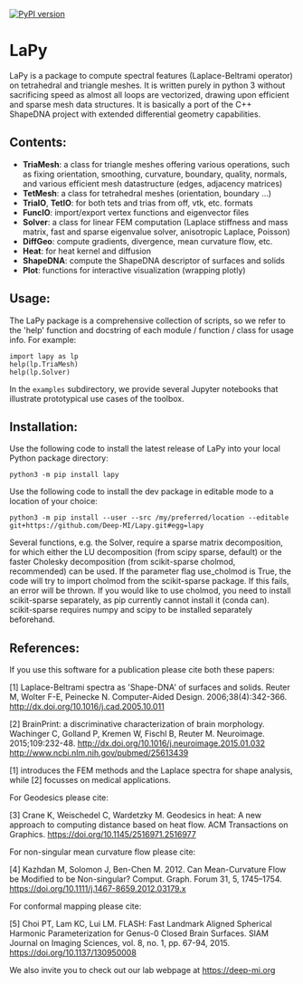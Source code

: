 [![PyPI version](https://badge.fury.io/py/lapy.svg)](https://badge.fury.io/py/lapy)
# LaPy

LaPy is a package to compute spectral features (Laplace-Beltrami operator) on
tetrahedral and triangle meshes. It is written purely in python 3 without
sacrificing speed as almost all loops are vectorized, drawing upon efficient
and sparse mesh data structures. It is basically a port of the C++ ShapeDNA
project with extended differential geometry capabilities.

## Contents:

- **TriaMesh**: a class for triangle meshes offering various operations, such as
  fixing orientation, smoothing, curvature, boundary, quality, normals, and
  various efficient mesh datastructure (edges, adjacency matrices)
- **TetMesh**: a class for tetrahedral meshes (orientation, boundary ...)
- **TriaIO**, **TetIO**: for both tets and trias from off, vtk, etc. formats
- **FuncIO**: import/export vertex functions and eigenvector files
- **Solver**: a class for linear FEM computation (Laplace stiffness and mass
  matrix, fast and sparse eigenvalue solver, anisotropic Laplace, Poisson)
- **DiffGeo**: compute gradients, divergence, mean curvature flow, etc.
- **Heat**: for heat kernel and diffusion
- **ShapeDNA**: compute the ShapeDNA descriptor of surfaces and solids
- **Plot**: functions for interactive visualization (wrapping plotly)

## Usage:

The LaPy package is a comprehensive collection of scripts, so we refer to the
'help' function and docstring of each module / function / class for usage info.
For example:

```
import lapy as lp
help(lp.TriaMesh)
help(lp.Solver)
```

In the `examples` subdirectory, we provide several Jupyter notebooks that
illustrate prototypical use cases of the toolbox.

## Installation:

Use the following code to install the latest release of LaPy into your local
Python package directory:

`python3 -m pip install lapy`

Use the following code to install the dev package in editable mode to a location of
your choice:

`python3 -m pip install --user --src /my/preferred/location --editable git+https://github.com/Deep-MI/Lapy.git#egg=lapy`

Several functions, e.g. the Solver, require a sparse matrix decomposition, for which either the LU decomposition (from scipy sparse, default) or the faster Cholesky decomposition (from scikit-sparse cholmod, recommended) can be used. If the parameter flag use_cholmod is True, the code will try to import cholmod from the scikit-sparse package. If this fails, an error will be thrown. If you would like to use cholmod, you need to install scikit-sparse separately, as pip currently cannot install it (conda can). scikit-sparse requires numpy and scipy to be installed separately beforehand.

## References:

If you use this software for a publication please cite both these papers:

[1] Laplace-Beltrami spectra as 'Shape-DNA' of surfaces and solids. Reuter M, Wolter F-E, Peinecke N. Computer-Aided Design. 2006;38(4):342-366. http://dx.doi.org/10.1016/j.cad.2005.10.011

[2] BrainPrint: a discriminative characterization of brain morphology. Wachinger C, Golland P, Kremen W, Fischl B, Reuter M. Neuroimage. 2015;109:232-48. http://dx.doi.org/10.1016/j.neuroimage.2015.01.032 http://www.ncbi.nlm.nih.gov/pubmed/25613439

[1] introduces the FEM methods and the Laplace spectra for shape analysis, while [2] focusses on medical applications.

For Geodesics please cite:

[3] Crane K, Weischedel C, Wardetzky M. Geodesics in heat: A new approach to computing distance based on heat flow. ACM Transactions on Graphics. https://doi.org/10.1145/2516971.2516977

For non-singular mean curvature flow please cite:

[4] Kazhdan M, Solomon J, Ben-Chen M. 2012. Can Mean-Curvature Flow be Modified to be Non-singular? Comput. Graph. Forum 31, 5, 1745–1754.
https://doi.org/10.1111/j.1467-8659.2012.03179.x

For conformal mapping please cite:

[5] Choi PT, Lam KC, Lui LM. FLASH: Fast Landmark Aligned Spherical Harmonic Parameterization for Genus-0 Closed Brain Surfaces. SIAM Journal on Imaging Sciences, vol. 8, no. 1, pp. 67-94, 2015. https://doi.org/10.1137/130950008

We also invite you to check out our lab webpage at https://deep-mi.org
